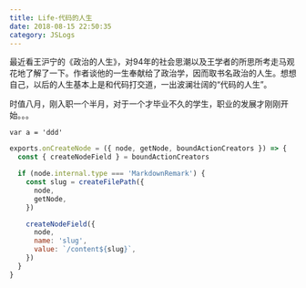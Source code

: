 ```yaml
---
title: Life-代码的人生
date: 2018-08-15 22:50:35
category: JSLogs
---
```


最近看王沪宁的《政治的人生》，对94年的社会思潮以及王学者的所思所考走马观花地了解了一下。作者谈他的一生奉献给了政治学，因而取书名政治的人生。想想自己，以后的人生基本上是和代码打交道，一出波澜壮阔的“代码的人生”。

时值八月，刚入职一个半月，对于一个才毕业不久的学生，职业的发展才刚刚开始。。。


`var a = 'ddd'`

```js
exports.onCreateNode = ({ node, getNode, boundActionCreators }) => {
  const { createNodeField } = boundActionCreators

  if (node.internal.type === 'MarkdownRemark') {
    const slug = createFilePath({
      node,
      getNode,
    })

    createNodeField({
      node,
      name: 'slug',
      value: `/content${slug}`,
    })
  }
}
```